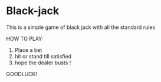 # Black-jack
This is a simple game of black jack with all the standard rules 

HOW TO PLAY:
1. Place a bet 
2. hit or stand till satisfied
3. hope the dealer busts !

GOODLUCK!
